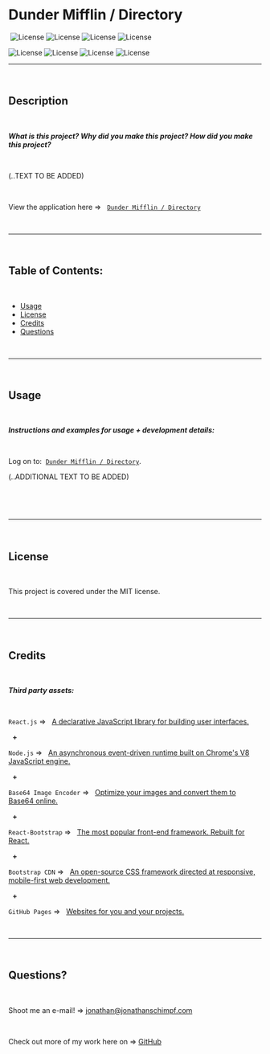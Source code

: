 # Dunder Mifflin / Directory


‎
‎‎![License](https://img.shields.io/static/v1?label=License&message=MIT&color=brightgreen) 
![License](https://img.shields.io/static/v1?label=Language&message=JavaScript&color=yellow)
![License](https://img.shields.io/static/v1?label=Library&message=React.js&color=pink) 
![License](https://img.shields.io/static/v1?label=Environment&message=Node.js&color=red)


![License](https://img.shields.io/static/v1?label=Encoding.Scheme&message=Base64&color=blueviolet)
![License](https://img.shields.io/static/v1?label=Language&message=HTML5&color=orange) ![License](https://img.shields.io/static/v1?label=Language&message=CSS3&color=blue) ![License](https://img.shields.io/static/v1?label=Framework&message=React-Bootstrap&color=green) 
  

  ---
  
  <p>&nbsp;<p>
    

## Description 

<p>&nbsp;<p>

<strong><em>What is this project? Why did you make this project? How did you make this project?</strong></em>

<p>&nbsp;<p>

(..TEXT TO BE ADDED)

<p>&nbsp;<p>


View the application here =>‏‏‎ ‎‏‏‎ ‎‏‏‎ ‎‏‏[`Dunder Mifflin / Directory`](https://jonathanschimpf.github.io/Employee-Directory-ReactJS/)


<p>&nbsp;<p>


---

<p>&nbsp;<p>


## Table of Contents: 

<p>&nbsp;<p>

* [Usage](#usage)
* [License](#license)
* [Credits](#credits)
* [Questions](#questions)

<p>&nbsp;<p>

---


<p>&nbsp;<p>


## Usage


<p>&nbsp;<p>


<strong><em>Instructions and examples for usage + development details:</strong></em>

<p>&nbsp;<p>


Log on to:‏‏‎ ‎‏‏‎ ‎‎‏‏[`Dunder Mifflin / Directory`](https://jonathanschimpf.github.io/Employee-Directory-ReactJS/). 

(..ADDITIONAL TEXT TO BE ADDED)

<p>&nbsp;<p>



<p>&nbsp;<p>


<!-- [![IMAGE](public/assets/images/screengrab.jpg)](https://onlineoffline-budget-app.herokuapp.com/) 


<p>&nbsp;<p>


--- 


<p>&nbsp;<p>



[![IMAGE](public/assets/images/screengrab_2.jpg)](https://onlineoffline-budget-app.herokuapp.com/) 


<p>&nbsp;<p>
 


---

<p>&nbsp;</p>
<p align= "center"><img src="public/assets/images/Online_Offline_Budget_Tool_Final.gif" alt="animated" href="https://onlineoffline-budget-app.herokuapp.com/" /></p>
<p>&nbsp;</p>   -->


---



<p>&nbsp;<p>


## License


<p>&nbsp;<p>


This project is covered under the MIT license. 


<p>&nbsp;<p>


---


<p>&nbsp;<p>


## Credits


<p>&nbsp;<p>


<strong><em>Third party assets:</strong></em>


<p>&nbsp;<p>


`React.js` =>‏‏‎ ‎ ‏‏‎ ‎[A declarative JavaScript library for building user interfaces.](https://reactjs.org/)



<p>&nbsp;‏‏‎‏‏‎ ‎<strong>+</strong></p>



`Node.js` =>‏‏‎ ‎ ‏‏‎ ‎[An asynchronous event-driven runtime built on Chrome's V8 JavaScript engine.](https://nodejs.org/en/)



<p>&nbsp;‏‏‎‏‏‎ ‎<strong>+</strong></p>


`Base64 Image Encoder` =>‏‏‎ ‎ ‏‏‎ ‎[Optimize your images and convert them to Base64 online.](https://www.base64-image.de/)



<p>&nbsp;‏‏‎‏‏‎ ‎<strong>+</strong></p>



`React-Bootstrap` =>‏‏‎ ‎ ‏‏‎ ‎[The most popular front-end framework. Rebuilt for React.](https://react-bootstrap.github.io/)



<p>&nbsp;‏‏‎‏‏‎ ‎<strong>+</strong></p>


`Bootstrap CDN` =>‏‏‎ ‎ ‏‏‎ ‎[An open-source CSS framework directed at responsive, mobile-first web development.](https://getbootstrap.com/)



<p>&nbsp;‏‏‎‏‏‎ ‎<strong>+</strong></p>



`GitHub Pages` =>‏‏‎ ‎ ‏‏‎ ‎[Websites for you and your projects.](https://pages.github.com/)



<p>&nbsp;<p>


---


<p>&nbsp;<p>


## Questions?


<p>&nbsp;<p>


Shoot me an e-mail! => jonathan@jonathanschimpf.com

<p>&nbsp;<p>


Check out more of my work here on =>
[GitHub](http://github.com/jonathanschimpf)

<p>&nbsp;<p>





